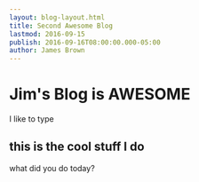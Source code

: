 ```yaml
---
layout: blog-layout.html
title: Second Awesome Blog
lastmod: 2016-09-15
publish: 2016-09-16T08:00:00.000-05:00
author: James Brown
---
```


# Jim's Blog is AWESOME

I like to type

## this is the cool stuff I do

what did you do today?
